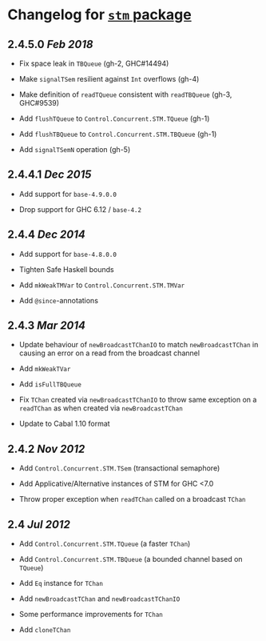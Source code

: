 # Changelog for [`stm` package](http://hackage.haskell.org/package/stm)

## 2.4.5.0 *Feb 2018*

  * Fix space leak in `TBQueue` (gh-2, GHC#14494)

  * Make `signalTSem` resilient against `Int` overflows (gh-4)

  * Make definition of `readTQueue` consistent with `readTBQueue` (gh-3, GHC#9539)

  * Add `flushTQueue` to `Control.Concurrent.STM.TQueue` (gh-1)

  * Add `flushTBQueue` to `Control.Concurrent.STM.TBQueue` (gh-1)

  * Add `signalTSemN` operation (gh-5)


## 2.4.4.1  *Dec 2015*

  * Add support for `base-4.9.0.0`

  * Drop support for GHC 6.12 / `base-4.2`

## 2.4.4  *Dec 2014*

  * Add support for `base-4.8.0.0`

  * Tighten Safe Haskell bounds

  * Add `mkWeakTMVar` to `Control.Concurrent.STM.TMVar`

  * Add `@since`-annotations

## 2.4.3  *Mar 2014*

  * Update behaviour of `newBroadcastTChanIO` to match
    `newBroadcastTChan` in causing an error on a read from the
    broadcast channel

  * Add `mkWeakTVar`

  * Add `isFullTBQueue`

  * Fix `TChan` created via `newBroadcastTChanIO` to throw same
    exception on a `readTChan` as when created via `newBroadcastTChan`

  * Update to Cabal 1.10 format

## 2.4.2  *Nov 2012*

  * Add `Control.Concurrent.STM.TSem` (transactional semaphore)

  * Add Applicative/Alternative instances of STM for GHC <7.0

  * Throw proper exception when `readTChan` called on a broadcast `TChan`

## 2.4  *Jul 2012*

  * Add `Control.Concurrent.STM.TQueue` (a faster `TChan`)

  * Add `Control.Concurrent.STM.TBQueue` (a bounded channel based on `TQueue`)

  * Add `Eq` instance for `TChan`

  * Add `newBroadcastTChan` and `newBroadcastTChanIO`

  * Some performance improvements for `TChan`

  * Add `cloneTChan`
